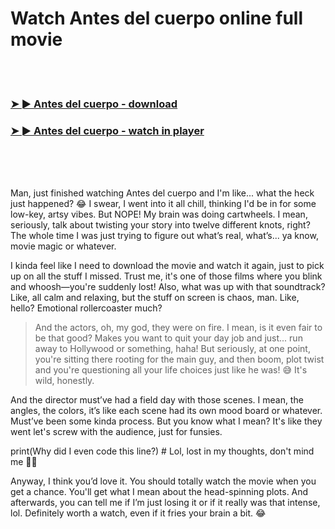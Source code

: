 <h1>Watch Antes del cuerpo online full movie</h1>


<br><br>

<h3><a href="https://Evenflows-amusicec1985.github.io/ujpjvpetjq/">➤ ► Antes del cuerpo - download</a></h3> 
<h3><a href="https://Evenflows-amusicec1985.github.io/ujpjvpetjq/">➤ ► Antes del cuerpo - watch in player</a></h3>


<br><br><br>


Man, just finished watching Antes del cuerpo and I'm like... what the heck just happened? 😂 I swear, I went into it all chill, thinking I'd be in for some low-key, artsy vibes. But NOPE! My brain was doing cartwheels. I mean, seriously, talk about twisting your story into twelve different knots, right? The whole time I was just trying to figure out what’s real, what’s... ya know, movie magic or whatever. 

I kinda feel like I need to download the movie and watch it again, just to pick up on all the stuff I missed. Trust me, it's one of those films where you blink and whoosh—you're suddenly lost! Also, what was up with that soundtrack? Like, all calm and relaxing, but the stuff on screen is chaos, man. Like, hello? Emotional rollercoaster much?

> And the actors, oh, my god, they were on fire. I mean, is it even fair to be that good? Makes you want to quit your day job and just... run away to Hollywood or something, haha! But seriously, at one point, you're sitting there rooting for the main guy, and then boom, plot twist and you're questioning all your life choices just like he was! 😅 It's wild, honestly.

And the director must’ve had a field day with those scenes. I mean, the angles, the colors, it’s like each scene had its own mood board or whatever. Must’ve been some kinda process. But you know what I mean? It's like they went let's screw with the audience, just for funsies.

print(Why did I even code this line?)  # Lol, lost in my thoughts, don't mind me 🤷‍♂️

Anyway, I think you’d love it. You should totally watch the movie when you get a chance. You'll get what I mean about the head-spinning plots. And afterwards, you can tell me if I’m just losing it or if it really was that intense, lol. Definitely worth a watch, even if it fries your brain a bit. 😂
